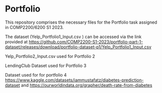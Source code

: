 # Portfolio
This repository comprises the necessary files for the Portfolio task assigned in COMP2200/6200 S1 2023. 

The dataset (Yelp_Portfolio1_Input.csv
) can be accessed via the link provided at https://github.com/COMP2200-S1-2023/portfolio-part-1-dataset/releases/download/portfolio-dataset-p1/Yelp_Portfolio1_Input.csv


Yelp_Portfolio2_Input.csv used for Portfolio 2

LendingClub Dataset used for Portfolio 3



Dataset used for for portfolio 4 https://www.kaggle.com/datasets/iammustafatz/diabetes-prediction-dataset and https://ourworldindata.org/grapher/death-rate-from-diabetes